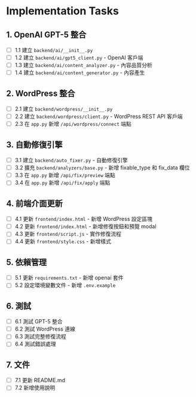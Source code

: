 # Implementation Tasks

## 1. OpenAI GPT-5 整合

- [ ] 1.1 建立 `backend/ai/__init__.py`
- [ ] 1.2 建立 `backend/ai/gpt5_client.py` - OpenAI 客戶端
- [ ] 1.3 建立 `backend/ai/content_analyzer.py` - 內容品質分析
- [ ] 1.4 建立 `backend/ai/content_generator.py` - 內容產生

## 2. WordPress 整合

- [ ] 2.1 建立 `backend/wordpress/__init__.py`
- [ ] 2.2 建立 `backend/wordpress/client.py` - WordPress REST API 客戶端
- [ ] 2.3 在 `app.py` 新增 `/api/wordpress/connect` 端點

## 3. 自動修復引擎

- [ ] 3.1 建立 `backend/auto_fixer.py` - 自動修復引擎
- [ ] 3.2 擴充 `backend/analyzers/base.py` - 新增 fixable_type 和 fix_data 欄位
- [ ] 3.3 在 `app.py` 新增 `/api/fix/preview` 端點
- [ ] 3.4 在 `app.py` 新增 `/api/fix/apply` 端點

## 4. 前端介面更新

- [ ] 4.1 更新 `frontend/index.html` - 新增 WordPress 設定區塊
- [ ] 4.2 更新 `frontend/index.html` - 新增修復按鈕和預覽 modal
- [ ] 4.3 更新 `frontend/script.js` - 實作修復流程
- [ ] 4.4 更新 `frontend/style.css` - 新增樣式

## 5. 依賴管理

- [ ] 5.1 更新 `requirements.txt` - 新增 openai 套件
- [ ] 5.2 設定環境變數文件 - 新增 `.env.example`

## 6. 測試

- [ ] 6.1 測試 GPT-5 整合
- [ ] 6.2 測試 WordPress 連線
- [ ] 6.3 測試完整修復流程
- [ ] 6.4 測試錯誤處理

## 7. 文件

- [ ] 7.1 更新 README.md
- [ ] 7.2 新增使用說明
